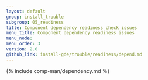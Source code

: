 ```yaml
---
layout: default
group: install_trouble
subgroup: 05_readiness
title: Component dependency readiness check issues
menu_title: Component dependency readiness issues
menu_node: 
menu_order: 3
version: 2.0
github_link: install-gde/trouble/readiness/depend.md
---
```


{% include comp-man/dependency.md %}
